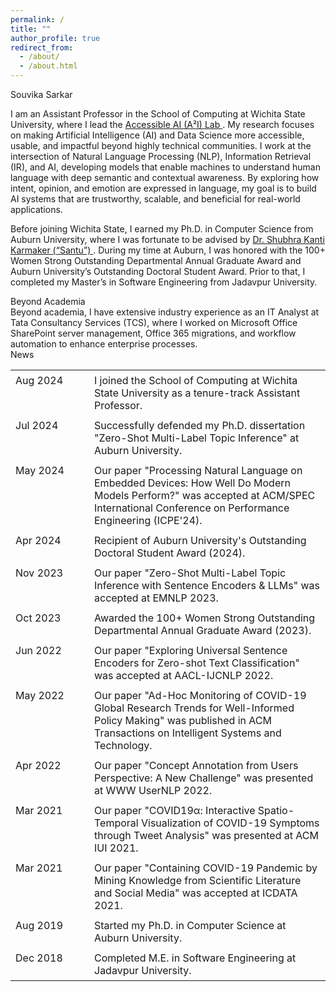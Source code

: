 ```yaml
---
permalink: /
title: ""
author_profile: true
redirect_from: 
  - /about/
  - /about.html
---
```


<div class="main-title">Souvika Sarkar</div>

I am an Assistant Professor in the School of Computing at Wichita State University, where I lead the <a href="" class="hyperlink"> Accessible AI (A²I) Lab </a>. My research focuses on making Artificial Intelligence (AI) and Data Science more accessible, usable, and impactful beyond highly technical communities. I work at the intersection of Natural Language Processing (NLP), Information Retrieval (IR), and AI, developing models that enable machines to understand human language with deep semantic and contextual awareness. By exploring how intent, opinion, and emotion are expressed in language, my goal is to build AI systems that are trustworthy, scalable, and beneficial for real-world applications.

Before joining Wichita State, I earned my Ph.D. in Computer Science from Auburn University, where I was fortunate to be advised by <a href="https://karmake2.github.io/" class="hyperlink"> Dr. Shubhra Kanti Karmaker (“Santu”) </a>. During my time at Auburn, I was honored with the 100+ Women Strong Outstanding Departmental Annual Graduate Award and Auburn University’s Outstanding Doctoral Student Award. Prior to that, I completed my Master’s in Software Engineering from Jadavpur University.

<div class="section-header">Beyond Academia</div>
Beyond academia, I have extensive industry experience as an IT Analyst at Tata Consultancy Services (TCS), where I worked on Microsoft Office SharePoint server management, Office 365 migrations, and workflow automation to enhance enterprise processes.

<div class="section-header">News</div>
<table style="width: 100%; border-collapse: collapse; text-align: left; border: none;">
  <tbody>
    <tr style="border: none;">
      <td style="vertical-align: top; padding: 6px 8px; width: 110px; border: none;"><span class="news-date">Aug 2024</span></td>
      <td style="vertical-align: top; padding: 6px 8px; border: none;"><span class="news-content"> I joined the School of Computing at Wichita State University as a tenure-track Assistant Professor.</span></td>
    </tr>
    <tr style="border: none;">
      <td style="vertical-align: top; padding: 6px 8px; width: 110px; border: none;"><span class="news-date">Jul 2024</span></td>
      <td style="vertical-align: top; padding: 6px 8px; border: none;"><span class="news-content"> Successfully defended my Ph.D. dissertation "Zero-Shot Multi-Label Topic Inference" at Auburn University.</span></td>
    </tr>
    <tr style="border: none;">
      <td style="vertical-align: top; padding: 6px 8px; width: 110px; border: none;"><span class="news-date">May 2024</span></td>
      <td style="vertical-align: top; padding: 6px 8px; border: none;"><span class="news-content"> Our paper "Processing Natural Language on Embedded Devices: How Well Do Modern Models Perform?" was accepted at ACM/SPEC International Conference on Performance Engineering (ICPE'24).</span></td>
    </tr>
    <tr style="border: none;">
      <td style="vertical-align: top; padding: 6px 8px; width: 110px; border: none;"><span class="news-date">Apr 2024</span></td>
      <td style="vertical-align: top; padding: 6px 8px; border: none;"><span class="news-content"> Recipient of Auburn University's Outstanding Doctoral Student Award (2024).</span></td>
    </tr>
    <tr style="border: none;">
      <td style="vertical-align: top; padding: 6px 8px; width: 110px; border: none;"><span class="news-date">Nov 2023</span></td>
      <td style="vertical-align: top; padding: 6px 8px; border: none;"><span class="news-content"> Our paper "Zero-Shot Multi-Label Topic Inference with Sentence Encoders & LLMs" was accepted at EMNLP 2023.</span></td>
    </tr>
    <tr style="border: none;">
      <td style="vertical-align: top; padding: 6px 8px; width: 110px; border: none;"><span class="news-date">Oct 2023</span></td>
      <td style="vertical-align: top; padding: 6px 8px; border: none;"><span class="news-content"> Awarded the 100+ Women Strong Outstanding Departmental Annual Graduate Award (2023).</span></td>
    </tr>
    <tr style="border: none;">
      <td style="vertical-align: top; padding: 6px 8px; width: 110px; border: none;"><span class="news-date">Jun 2022</span></td>
      <td style="vertical-align: top; padding: 6px 8px; border: none;"><span class="news-content"> Our paper "Exploring Universal Sentence Encoders for Zero-shot Text Classification" was accepted at AACL-IJCNLP 2022.</span></td>
    </tr>
    <tr style="border: none;">
      <td style="vertical-align: top; padding: 6px 8px; width: 110px; border: none;"><span class="news-date">May 2022</span></td>
      <td style="vertical-align: top; padding: 6px 8px; border: none;"><span class="news-content"> Our paper "Ad-Hoc Monitoring of COVID-19 Global Research Trends for Well-Informed Policy Making" was published in ACM Transactions on Intelligent Systems and Technology.</span></td>
    </tr>
    <tr style="border: none;">
      <td style="vertical-align: top; padding: 6px 8px; width: 110px; border: none;"><span class="news-date">Apr 2022</span></td>
      <td style="vertical-align: top; padding: 6px 8px; border: none;"><span class="news-content"> Our paper "Concept Annotation from Users Perspective: A New Challenge" was presented at WWW UserNLP 2022.</span></td>
    </tr>
    <tr style="border: none;">
      <td style="vertical-align: top; padding: 6px 8px; width: 110px; border: none;"><span class="news-date">Mar 2021</span></td>
      <td style="vertical-align: top; padding: 6px 8px; border: none;"><span class="news-content"> Our paper "COVID19α: Interactive Spatio-Temporal Visualization of COVID-19 Symptoms through Tweet Analysis" was presented at ACM IUI 2021.</span></td>
    </tr>
    <tr style="border: none;">
      <td style="vertical-align: top; padding: 6px 8px; width: 110px; border: none;"><span class="news-date">Mar 2021</span></td>
      <td style="vertical-align: top; padding: 6px 8px; border: none;"><span class="news-content"> Our paper "Containing COVID-19 Pandemic by Mining Knowledge from Scientific Literature and Social Media" was accepted at ICDATA 2021.</span></td>
    </tr>
    <tr style="border: none;">
      <td style="vertical-align: top; padding: 6px 8px; width: 110px; border: none;"><span class="news-date">Aug 2019</span></td>
      <td style="vertical-align: top; padding: 6px 8px; border: none;"><span class="news-content"> Started my Ph.D. in Computer Science at Auburn University.</span></td>
    </tr>
    <tr style="border: none;">
      <td style="vertical-align: top; padding: 6px 8px; width: 110px; border: none;"><span class="news-date">Dec 2018</span></td>
      <td style="vertical-align: top; padding: 6px 8px; border: none;"><span class="news-content"> Completed M.E. in Software Engineering at Jadavpur University.</span></td>
    </tr>
  </tbody>
  </table>